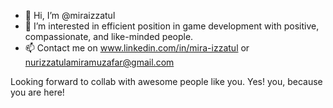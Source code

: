 - 👋 Hi, I’m @miraizzatul
- 👀 I’m interested in efficient position in game development with positive, compassionate, and like-minded people.
- 📫 Contact me on www.linkedin.com/in/mira-izzatul or nurizzatulamiramuzafar@gmail.com

Looking forward to collab with awesome people like you. Yes! you, because you are here!
